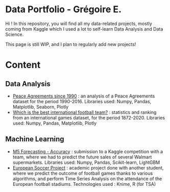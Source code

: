 # Data Portfolio - Grégoire E.

Hi ! In this repository, you will find all my data-related projects, mostly coming from Kaggle which I used a lot to self-learn Data Analysis and Data Science. 

This page is still WIP, and I plan to regularly add new projects!

# Content

## Data Analysis

- [Peace Agreements since 1990](https://nbviewer.jupyter.org/github/IgorMacGregor/Data-Portfolio/blob/master/projects/peace-in-the-world-since-1990.ipynb) : an analysis of a Peace Agreements dataset for the period 1990-2016. Libraries used: Numpy, Pandas, Matplotlib, Seaborn, Plotly
- [Which is the best international football team?](https://nbviewer.jupyter.org/github/IgorMacGregor/Data-Portfolio/blob/master/projects/which-is-the-best-international-football-team.ipynb) : statistics and ranking from an international games dataset, for the period 1872-2020. Libraries used: Numpy, Pandas, Matplotlib, Plotly

## Machine Learning

- [M5 Forecasting - Accuracy](https://github.com/IgorMacGregor/Data-Portfolio/blob/master/projects/m5-forecasting-accuracy.ipynb) : submission to a Kaggle competition with a team, where we had to predict the future sales of several Walmart supermarkets. Libraries used: Numpy, Pandas, Scikit-learn, LightGBM
- [European Soccer Project](https://github.com/IgorMacGregor/Data-Portfolio/blob/master/projects/European%20Soccer%20Prediction.pdf) : academic project done with another student, where we predict the outcome of football games thanks to various algorithms, and perform Time Series Analysis on the attendance of the European football stadiums. Technologies used : Knime, R (for TSA)
